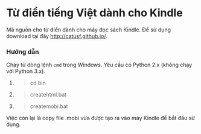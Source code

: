 # Từ điển tiếng Việt dành cho Kindle

Mã nguồn cho từ điển dành cho máy đọc sách Kindle. Để sử dụng download tại đây http://catusf.github.io/.

### Hướng dẫn

Chạy từ dòng lệnh `cmd` trong Windows. Yêu cầu có Python 2.x (không chạy với Python 3.x).

1. > cd bin

2. > createhtml.bat

3. > createmobi.bat

Việc còn lại là copy file .mobi vừa được tạo ra vào máy Kindle để bắt đầu sử dụng.
